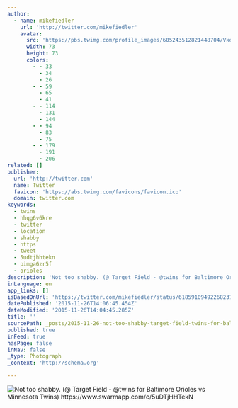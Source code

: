 ```yaml
---
author:
  - name: mikefiedler
    url: 'http://twitter.com/mikefiedler'
    avatar:
      src: 'https://pbs.twimg.com/profile_images/605243512821448704/VkdyTB0q_bigger.jpg'
      width: 73
      height: 73
      colors:
        - - 33
          - 34
          - 26
        - - 59
          - 65
          - 41
        - - 114
          - 131
          - 144
        - - 94
          - 83
          - 75
        - - 179
          - 191
          - 206
related: []
publisher:
  url: 'http://twitter.com'
  name: Twitter
  favicon: 'https://abs.twimg.com/favicons/favicon.ico'
  domain: twitter.com
keywords:
  - twins
  - hhqg6v6kre
  - twitter
  - location
  - shabby
  - https
  - tweet
  - 5udtjhhtekn
  - pimga6zr5f
  - orioles
description: 'Not too shabby. (@ Target Field - @twins for Baltimore Orioles vs Minnesota Twins) https://www.swarmapp.com/c/5uDTjHHTekN'
inLanguage: en
app_links: []
isBasedOnUrl: 'https://twitter.com/mikefiedler/status/618591094922682370'
datePublished: '2015-11-26T14:06:45.454Z'
dateModified: '2015-11-26T14:04:45.285Z'
title: ''
sourcePath: _posts/2015-11-26-not-too-shabby-target-field-twins-for-baltimore-oriol.md
published: true
inFeed: true
hasPage: false
inNav: false
_type: Photograph
_context: 'http://schema.org'

---
```

![Not too shabby&period; &lpar;&commat; Target Field - &commat;twins for Baltimore Orioles vs Minnesota Twins&rpar; https&colon;&sol;&sol;www&period;swarmapp&period;com&sol;c&sol;5uDTjHHTekN](https://pbs.twimg.com/media/CJWtUsJW8AEshae.jpg:large)